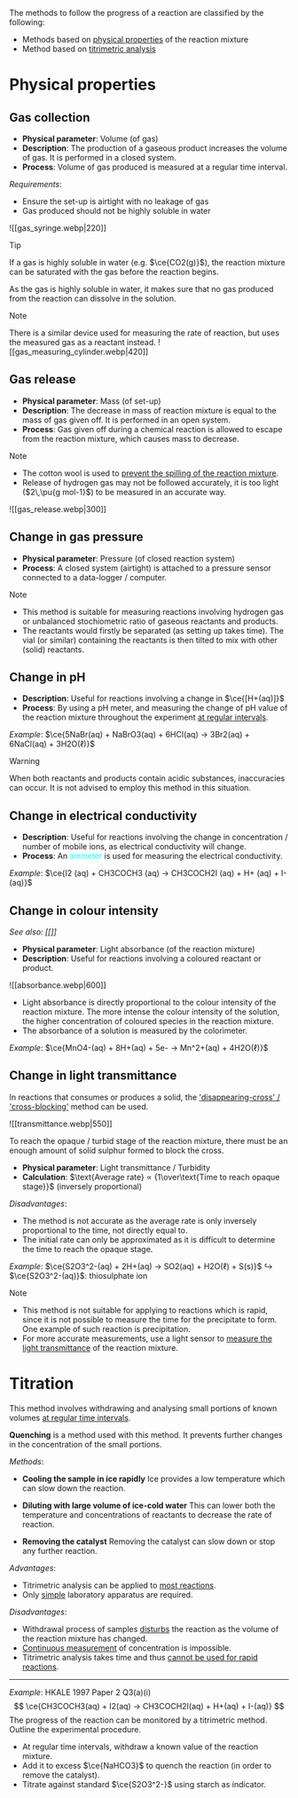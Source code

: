 The methods to follow the progress of a reaction are classified by the following:
- Methods based on <u>physical properties</u> of the reaction mixture
- Method based on <u>titrimetric analysis</u>

# Physical properties
## Gas collection
- **Physical parameter**: <span class="hi-blue">Volume</span> (of gas)
- **Description**: The production of a gaseous product increases the volume of gas. It is performed in a <span class="hi-blue">closed system</span>.
- **Process**: Volume of gas produced is <span class="hi-green">measured at a regular time interval</span>.

*Requirements*:
- Ensure the set-up is <span class="hi-green">airtight</span> with no leakage of gas
- Gas produced should <span class="hi-green">not be highly soluble in water</span>

![[gas_syringe.webp|220]]

> [!tip]
> If a gas is highly soluble in water (e.g. $\ce{CO2(g)}$), the reaction mixture can be saturated with the gas before the reaction begins.
> 
> As the gas is <span class="hi-green">highly soluble in water</span>, it makes sure that <span class="hi-green">no gas produced from the reaction can dissolve in the solution</span>.

> [!note]
> There is a similar device used for measuring the rate of reaction, but uses the measured gas as a reactant instead.
> ![[gas_measuring_cylinder.webp|420]]

## Gas release
- **Physical parameter**: <span class="hi-blue">Mass</span> (of set-up)
- **Description**: The decrease in mass of reaction mixture is equal to the mass of gas given off. It is performed in an <span class="hi-blue">open system</span>.
- **Process**: Gas given off during a chemical reaction is <span class="hi-green">allowed to escape</span> from the reaction mixture, which <span class="hi-green">causes mass to decrease</span>.

> [!note]
> - The <span class="hi-blue">cotton wool</span> is used to <u>prevent the spilling of the reaction mixture</u>.
> - Release of <span class="hi-blue">hydrogen gas</span> may not be followed accurately, it is <span class="hi-green">too light</span> ($2\,\pu{g mol-1}$) to be measured in an accurate way.

![[gas_release.webp|300]]

## Change in gas pressure
- **Physical parameter**: <span class="hi-blue">Pressure</span> (of closed reaction system)
- **Process**: A <span class="hi-blue">closed system</span> (airtight) is <span class="hi-green">attached to a pressure sensor connected to a data-logger / computer</span>.

> [!note]
> - This method is suitable for measuring reactions involving hydrogen gas or unbalanced stochiometric ratio of gaseous reactants and products.
> - The reactants would firstly be separated (as setting up takes time). The vial (or similar) containing the reactants is then tilted to mix with other (solid) reactants.

## Change in pH
- **Description**: Useful for reactions involving a change in $\ce{[H+(aq)]}$
- **Process**: By using a <span class="hi-blue">pH meter</span>, and measuring the <span class="hi-green">change of pH value of the reaction mixture</span> throughout the experiment <span class="hi-green"><u>at regular intervals</u></span>.

*Example*: $\ce{5NaBr(aq) + NaBrO3(aq) + 6HCl(aq) -> 3Br2(aq) + 6NaCl(aq) + 3H2O(ℓ)}$

> [!warning]
> When both reactants and products contain acidic substances, inaccuracies can occur. It is not advised to employ this method in this situation.

## Change in electrical conductivity
- **Description**: Useful for reactions involving the <span class="hi-green">change in concentration / number of mobile ions</span>, as electrical conductivity will change.
- **Process**: An <span style="color: aqua">ammeter</span> is used for measuring the electrical conductivity.

*Example*: $\ce{I2 (aq) + CH3COCH3 (aq) -> CH3COCH2I (aq) + H+ (aq) + I- (aq)}$

## Change in colour intensity
*See also: [[]]* <!-- TODO: Add Analytical Chemistry topic on this -->
- **Physical parameter**: <span class="hi-blue">Light absorbance</span> (of the reaction mixture)
- **Description**: Useful for reactions involving a <span class="hi-blue">coloured reactant or product</span>.

![[absorbance.webp|600]]
- <span class="hi-green">Light absorbance is directly proportional to the colour intensity of the reaction mixture.</span> The more intense the colour intensity of the solution, the higher concentration of coloured species in the reaction mixture.
- The absorbance of a solution is measured by the <span class="hi-blue">colorimeter</span>.

*Example*: $\ce{MnO4-(aq) + 8H+(aq) + 5e- -> Mn^2+(aq) + 4H2O(ℓ)}$

## Change in light transmittance
In reactions that consumes or produces a solid, the <u>'disappearing-cross' / 'cross-blocking'</u> method can be used.

![[transmittance.webp|550]]

To reach the <span class="hi-green">opaque / turbid stage</span> of the reaction mixture, there must be an enough amount of solid sulphur formed to block the cross.

- **Physical parameter**: <span class="hi-blue">Light transmittance / Turbidity</span>
- **Calculation**: $\text{Average rate} ∝ {1\over\text{Time to reach opaque stage}}$ (inversely proportional)

*Disadvantages*:
- The method is not accurate as the average rate is only inversely proportional to the time, not directly equal to.
- The initial rate can only be approximated as it is <span class="hi-green">difficult to determine the time to reach the opaque stage</span>.

*Example*: $\ce{S2O3^2-(aq) + 2H+(aq) → SO2(aq) + H2O(ℓ) + S(s)}$
↪️ $\ce{S2O3^2-(aq)}$: thiosulphate ion

> [!note]
> - This method is not suitable for applying to reactions which is rapid, since it is not possible to measure the time for the precipitate to form. One example of such reaction is <span class="hi-blue">precipitation</span>.
> - For more accurate measurements, use a light sensor to <u>measure the light transmittance</u> of the reaction mixture.

# Titration
This method involves <span class="hi-green">withdrawing</span> and analysing small portions of known volumes <span class="hi-green"><u>at regular time intervals</u></span>.

**Quenching** is a method used with this method. It <span class="hi-green">prevents further changes</span> in the concentration of the small portions.

*Methods*:
- **Cooling the sample in ice rapidly**
  Ice provides a <span class="hi-blue">low temperature</span> which can <span class="hi-green">slow down</span> the reaction.

- **Diluting with large volume of ice-cold water**
  This can <span class="hi-green">lower both the temperature and concentrations of reactants</span> to decrease the rate of reaction.

- **Removing the catalyst**
  Removing the catalyst can <span class="hi-green">slow down or stop</span> any further reaction.

*Advantages*:
- Titrimetric analysis can be applied to <u>most reactions</u>.
- Only <u>simple</u> laboratory apparatus are required.

*Disadvantages*:
- Withdrawal process of samples <u>disturbs</u> the reaction as the volume of the reaction mixture has changed.
- <u>Continuous measurement</u> of concentration is impossible.
- Titrimetric analysis takes time and thus <u>cannot be used for rapid reactions</u>.

---

*Example*: HKALE 1997 Paper 2 Q3(a)(i)
$$
\ce{CH3COCH3(aq) + I2(aq) -> CH3COCH2I(aq) + H+(aq) + I-(aq)}
$$
The progress of the reaction can be monitored by a titrimetric method. Outline the experimental procedure.
- At regular time intervals, <span class="hi-green">withdraw</span> a known value of the reaction mixture.
- Add it to excess $\ce{NaHCO3}$ to <span class="hi-green">quench</span> the reaction (in order to remove the catalyst).
- <span class="hi-green">Titrate</span> against standard $\ce{S2O3^2-}$ using starch as indicator.
